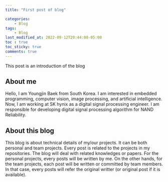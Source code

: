 ```yaml
---
title: "First post of blog"

categories:
    - Blog
tags:
    - Blog
last_modified_at: 2022-09-12T20:44:00-05:00
toc : true
toc_sticky: true
comments: true
---
```


This post is an introduction of the blog

## About me
  Hello, I am Youngjin Baek from South Korea. I am interested in embedded programming, computer vision, image processing, and artificial intelligence. Now, I am working at SK hynix as a digital signal processing engineer. I am responsible for developing digital signal processing algorithm for NAND Reliability.

## About this blog
  This blog is about technical details of my/our projects. It can be both personal and team projects. Every post is related to the projects in my repositories. The blog will deal with related knowledges or papers. For the personal projects, every posts will be written by me. On the other hands, for the team projects, each post will be written or committed by team members. In that case, every posts will refer the original writter (or original post if it is available).